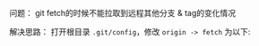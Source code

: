 问题：
git fetch的时候不能拉取到远程其他分支 & tag的变化情况

解决思路：
打开根目录 `.git/config`，修改 `origin -> fetch` 为以下:
<!-- ![图片](../../../asset/Pastedimage20230926161029.png) -->
